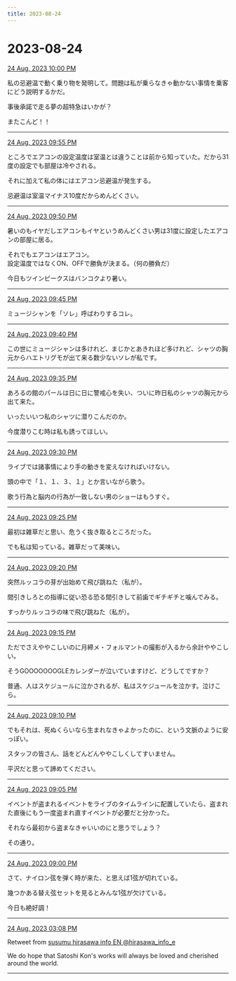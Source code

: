 ```yaml
---
title: 2023-08-24
---
```

# 2023-08-24

[24 Aug, 2023 10:00 PM](https://twitter.com/hirasawa/status/1694696067495784742#m)

私の忌避温で動く乗り物を発明して。問題は私が乗らなきゃ動かない事情を乗客にどう説明するかだ。  
  
事後承諾で走る夢の超特急はいかが？  
  
またこんど！！

---

[24 Aug, 2023 09:55 PM](https://twitter.com/hirasawa/status/1694694797238296969#m)

ところでエアコンの設定温度は室温とは違うことは前から知っていた。だから31度の設定でも部屋は冷やされる。  
  
それに加えて私の体にはエアコン忌避温が発生する。  
  
忌避温は室温マイナス10度だからめんどくさい。

---

[24 Aug, 2023 09:50 PM](https://twitter.com/hirasawa/status/1694693539316166928#m)

暑いのもイヤだしエアコンもイヤというめんどくさい男は31度に設定したエアコンの部屋に居る。  
  
それでもエアコンはエアコン。  
設定温度ではなくON、OFFで勝負が決まる。（何の勝負だ）  
  
今日もツインピークスはバンコクより暑い。

---

[24 Aug, 2023 09:45 PM](https://twitter.com/hirasawa/status/1694692280932978973#m)

ミュージシャンを「ソレ」呼ばわりするコレ。

---

[24 Aug, 2023 09:40 PM](https://twitter.com/hirasawa/status/1694691022356238721#m)

この世にミュージシャンは多けれど、まじかとあきれほど多けれど、シャツの胸元からハエトリグモが出て来る数少ないソレが私です。

---

[24 Aug, 2023 09:35 PM](https://twitter.com/hirasawa/status/1694689764455174462#m)

あろるの館のパールは日に日に警戒心を失い、ついに昨日私のシャツの胸元から出て来た。  
  
いったいいつ私のシャツに潜りこんだのか。  
  
今度潜りこむ時は私も誘ってほしい。

---

[24 Aug, 2023 09:30 PM](https://twitter.com/hirasawa/status/1694688507363459488#m)

ライブでは諸事情により手の動きを変えなければいけない。  
  
頭の中で「１、１、３、１」とか言いながら歌う。  
  
歌う行為と脳内の行為が一致しない男のショーはもうすぐ。

---

[24 Aug, 2023 09:25 PM](https://twitter.com/hirasawa/status/1694687247449440324#m)

最初は雑草だと思い、危うく抜き取るところだった。  
  
でも私は知っている。雑草だって美味い。

---

[24 Aug, 2023 09:20 PM](https://twitter.com/hirasawa/status/1694685989250249187#m)

突然ルッコラの芽が出始めて飛び跳ねた（私が）。  
  
間引きしろとの指導に従い恐る恐る間引きして前歯でギチギチと噛んでみる。  
  
すっかりルッコラの味で飛び跳ねた（私が）。

---

[24 Aug, 2023 09:15 PM](https://twitter.com/hirasawa/status/1694684730846044217#m)

ただでさえややこしいのに月締メ・フォルマントの撮影が入るから余計ややこしい。  
  
そうGOOOOOOOGLEカレンダーが泣いていますけど、どうしてですか？  
  
普通、人はスケジュールに泣かされるが、私はスケジュールを泣かす。泣けこら。

---

[24 Aug, 2023 09:10 PM](https://twitter.com/hirasawa/status/1694683472693243934#m)

でもそれは、死ぬくらいなら生まれなきゃよかったのに、という文脈のように安っぽい。  
  
スタッフの皆さん、話をどんどんややこしくしてすいません。  
  
平沢だと思って諦めてください。

---

[24 Aug, 2023 09:05 PM](https://twitter.com/hirasawa/status/1694682214804377780#m)

イベントが盗まれるイベントをライブのタイムラインに配置していたら、盗まれた直後にもう一度盗まれ直すイベントが必要だと分かった。  
  
それなら最初から盗まなきゃいいのにと思うでしょう？  
  
その通り。

---

[24 Aug, 2023 09:00 PM](https://twitter.com/hirasawa/status/1694680965342548479#m)

さて、ナイロン弦を弾く時が来た、と思えば1弦が切れている。  
  
幾つかある替え弦セットを見るとみんな1弦が欠けている。  
  
今日も絶好調！

---

[24 Aug, 2023 03:08 PM](https://twitter.com/hirasawa_info_e/status/1694592511304749124#m)

Retweet from [susumu hirasawa info EN @hirasawa_info_e](https://twitter.com/hirasawa_info_e)

We do hope that Satoshi Kon's works will always be loved and cherished around the world.

---

